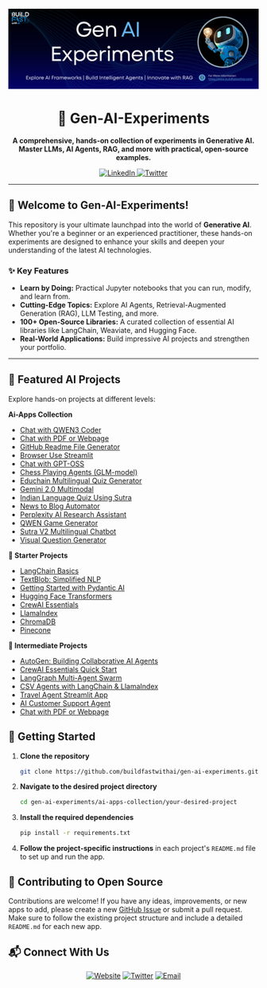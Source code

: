 <p align="center">
  <a href="https://www.buildfastwithai.com/">
    <img src=".resorces/Banner2.png" width="900px" alt="BuildFastWithAI: Master Generative AI">
  </a>
</p>

<h1 align="center">🌟 Gen-AI-Experiments</h1>

<p align="center">
  <strong>A comprehensive, hands-on collection of experiments in Generative AI. Master LLMs, AI Agents, RAG, and more with practical, open-source examples.</strong>
</p>

<p align="center">
    <a href="https://www.linkedin.com/company/build-fast-with-ai">
        <img src="https://img.shields.io/badge/-Follow%20BuildFastWithAI-blue?logo=linkedin&style=flat-square" alt="LinkedIn">
    </a>
    <a href="https://twitter.com/BuildFastWithAI">
        <img src="https://img.shields.io/twitter/follow/BuildFastWithAI" alt="Twitter">
    </a>
</p>

---

## 🚀 Welcome to Gen-AI-Experiments!

This repository is your ultimate launchpad into the world of **Generative AI**. Whether you're a beginner or an experienced practitioner, these hands-on experiments are designed to enhance your skills and deepen your understanding of the latest AI technologies.

### ✨ Key Features

- **Learn by Doing:** Practical Jupyter notebooks that you can run, modify, and learn from.
- **Cutting-Edge Topics:** Explore AI Agents, Retrieval-Augmented Generation (RAG), LLM Testing, and more.
- **100+ Open-Source Libraries:** A curated collection of essential AI libraries like LangChain, Weaviate, and Hugging Face.
- **Real-World Applications:** Build impressive AI projects and strengthen your portfolio.

---   

## 🧩 Featured AI Projects

Explore hands-on projects at different levels:

**Ai-Apps Collection**
- [Chat with QWEN3 Coder](ai-apps-collection/chat-with-qwen3-coder)
- [Chat with PDF or Webpage](ai-apps-collection/Chat_with_pdf_or_webpage)
- [GitHub Readme File Generator](ai-apps-collection/Github-Readme-File-Generator)
- [Browser Use Streamlit](ai-apps-collection/browser-use-streamlit)
- [Chat with GPT-OSS](ai-apps-collection/chat-with-gpt-oss)
- [Chess Playing Agents (GLM-model)](ai-apps-collection/chess_playing_agents_GLM-model)
- [Educhain Multilingual Quiz Generator](ai-apps-collection/educhain_multilanguge_quiz_generator)
- [Gemini 2.0 Multimodal](ai-apps-collection/gemini-2.0-multimodal)
- [Indian Language Quiz Using Sutra](ai-apps-collection/indian_language_quiz_Using_Sutra)
- [News to Blog Automator](ai-apps-collection/news-to-blog-automator)
- [Perplexity AI Research Assistant](ai-apps-collection/perplexity-ai-research-assistant)
- [QWEN Game Generator](ai-apps-collection/qwen-game-generator)
- [Sutra V2 Multilingual Chatbot](ai-apps-collection/sutra-v2-multilingual-chatbot)
- [Visual Question Generator](ai-apps-collection/visual-question-generator)


**🌱 Starter Projects**
- [LangChain Basics](100-os-libraries/LangChain_Basics_Building_Intelligent_Workflows.ipynb)
- [TextBlob: Simplified NLP](100-os-libraries/Exploring_TextBlob_Simplified_NLP_for_Everyone.ipynb)
- [Getting Started with Pydantic AI](100-os-libraries/Getting_Started_with_Pydantic_AI.ipynb)
- [Hugging Face Transformers](100-os-libraries/Hugging_Face_Transformers_A_Powerful_Foundation_for_Generative_AI_and_NLP.ipynb)
- [CrewAI Essentials](100-os-libraries/CrewAI_Essentials_Quick_Start_Guide.ipynb)
- [LlamaIndex](100-os-libraries/LlamaIndex_Enhancing_Language_Models_with_Intelligent_Data_Integration.ipynb)
- [ChromaDB](100-os-libraries/ChromaDB_Efficient_Vector_Database_for_Embeddings.ipynb)
- [Pinecone](100-os-libraries/🚀_Pinecone_Scalable_Vector_Database_for_AI_Applications.ipynb)



**🧠 Intermediate Projects**
- [AutoGen: Building Collaborative AI Agents](100-os-libraries/AutoGen_Building_Collaborative_AI_Agents_in_Python.ipynb)
- [CrewAI Essentials Quick Start](100-os-libraries/CrewAI_Essentials_Quick_Start_Guide.ipynb)
- [LangGraph Multi-Agent Swarm](100-os-libraries/LangGraph_Multi_Agent_Swarm.ipynb)
- [CSV Agents with LangChain & LlamaIndex](ai-agents/csv_agents_with_langchain_&_llamaIndex.ipynb)
- [Travel Agent Streamlit App](ai-apps-collection/educhain_multilanguge_quiz_generator/app.py)
- [AI Customer Support Agent](workshop/AI_Customer_Support_Agent_.ipynb)
- [Chat with PDF or Webpage](ai-apps-collection/Chat_with_pdf_or_webpage/main.py)

## 🚀 Getting Started

1. **Clone the repository** 

    ```bash 
    git clone https://github.com/buildfastwithai/gen-ai-experiments.git 
    ```

2. **Navigate to the desired project directory**

    ```bash 
    cd gen-ai-experiments/ai-apps-collection/your-desired-project
    ```

3. **Install the required dependencies**

    ```bash
    pip install -r requirements.txt
    ```

4. **Follow the project-specific instructions** in each project's `README.md` file to set up and run the app.

## 🤝 Contributing to Open Source

Contributions are welcome! If you have any ideas, improvements, or new apps to add, please create a new [GitHub Issue](https://github.com/buildfastwithai/gen-ai-experiments/issues) or submit a pull request. Make sure to follow the existing project structure and include a detailed `README.md` for each new app.


## 📬 Connect With Us

<div align="center">
  <a href="https://buildfastwithai.com" target="_blank"><img src="https://img.shields.io/badge/Website-buildfastwithai.com-blue?style=for-the-badge&logo=globe" alt="Website"></a>
  <a href="https://x.com/BuildFastWithAI" target="_blank"><img src="https://img.shields.io/badge/Twitter-@BuildFastWithAI-1DA1F2?style=for-the-badge&logo=twitter" alt="Twitter"></a>
  <a href="mailto:satvik@buildfastwithai.com"><img src="https://img.shields.io/badge/Email-Contact%20Us-red?style=for-the-badge&logo=gmail" alt="Email"></a>
</div>
